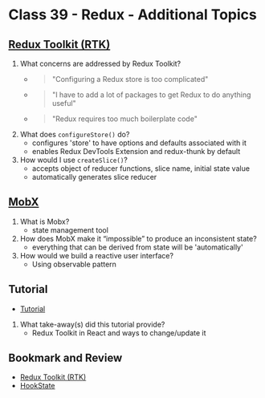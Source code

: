 # Class 39 - Redux - Additional Topics

## [Redux Toolkit (RTK)](https://redux-toolkit.js.org/introduction/getting-started)

1. What concerns are addressed by Redux Toolkit?
    - > "Configuring a Redux store is too complicated"
    - > "I have to add a lot of packages to get Redux to do anything useful"
    - > "Redux requires too much boilerplate code"
2. What does `configureStore()` do?
    - configures 'store' to have options and defaults associated with it
    - enables Redux DevTools Extension and redux-thunk by default
3. How would I use `createSlice()`?
    - accepts object of reducer functions, slice name, initial state value
    - automatically generates slice reducer

## [MobX](https://mobx.js.org/getting-started.html)

1. What is Mobx?
    - state management tool 
2. How does MobX make it “impossible” to produce an inconsistent state?
    - everything that can be derived from state will be 'automatically'
3. How would we build a reactive user interface?
    - Using observable pattern
## Tutorial

- [Tutorial](https://redux-toolkit.js.org/tutorials/intermediate-tutorial)
1. What take-away(s) did this tutorial provide?
    - Redux Toolkit in React and ways to change/update it

## Bookmark and Review

- [Redux Toolkit (RTK)](https://redux-toolkit.js.org/)
- [HookState](https://hookstate.js.org/)
